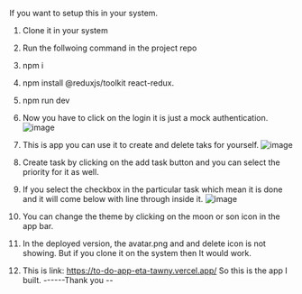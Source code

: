 If you want to setup this in your system.
1) Clone it in your system
2) Run the follwoing command in the project repo
3) npm i
4) npm install @reduxjs/toolkit react-redux.
5) npm run dev
6) Now you have to click on the login it is just a mock authentication.
![image](https://github.com/user-attachments/assets/14e3f45b-84ec-4f00-b6a8-38d0b08b4afd)

7) This is app you can use it to create and delete taks for yourself.
![image](https://github.com/user-attachments/assets/595f43b3-82ef-49c9-ab21-2cb74e272bc3)

8) Create task by clicking on the add task button and you can select the priority for it as well.
9) If you select the checkbox in the particular task which mean it is done and it will come below with line through inside it.
    ![image](https://github.com/user-attachments/assets/0a860159-b440-4f31-8b55-6d4274b38ebe)

10) You can change the theme by clicking on the moon or son icon in the app bar.
11) In the deployed version, the avatar.png and and delete icon is not showing. But if you clone it on the system then It would work.
12) This is link: https://to-do-app-eta-tawny.vercel.app/
So this is the app I built.
    ------Thank you -- 
